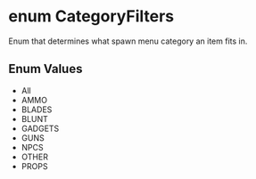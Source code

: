 # enum CategoryFilters

Enum that determines what spawn menu category an item fits in.

## Enum Values
- All
- AMMO
- BLADES
- BLUNT
- GADGETS
- GUNS
- NPCS
- OTHER
- PROPS